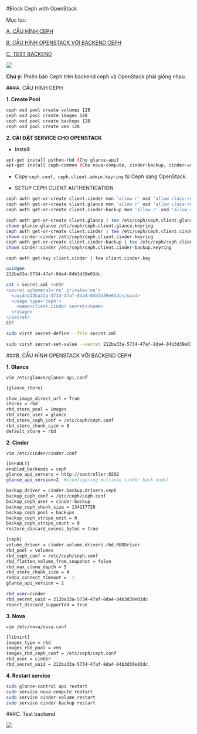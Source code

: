 #Block Ceph with OpenStack

Mục lục:

[A. CẤU HÌNH CEPH](#A)

[B. CẤU HÌNH OPENSTACK VỚI BACKEND CEPH](#B)

[C. TEST BACKEND](#C)

<img src=http://i.imgur.com/cSSCBUc.png>

**Chú ý:** Phiên bản Ceph trên backend ceph và OpenStack phải giống nhau. 

<a name="A"></a>
###A. CẤU HÌNH CEPH

**1. Create Pool**

```sh
ceph osd pool create volumes 128
ceph osd pool create images 128
ceph osd pool create backups 128
ceph osd pool create vms 128
```

**2. CÀI ĐẶT SERVICE CHO OPENSTACK**

- Install:

```sh
apt-get install python-rbd (Cho glance-api)
apt-get install ceph-common (Cho nova-compute, cinder-backup, cinder-volume)
```

- Copy `ceph.conf, ceph.client.admin.keyring` từ Ceph sang OpenStack.

- SETUP CEPH CLIENT AUTHENTICATION

```sh
ceph auth get-or-create client.cinder mon 'allow r' osd 'allow class-read object_prefix rbd_children, allow rwx pool=volumes, allow rwx pool=vms, allow rx pool=images'
ceph auth get-or-create client.glance mon 'allow r' osd 'allow class-read object_prefix rbd_children, allow rwx pool=images'
ceph auth get-or-create client.cinder-backup mon 'allow r' osd 'allow class-read object_prefix rbd_children, allow rwx pool=backups'
```

```sh
ceph auth get-or-create client.glance | tee /etc/ceph/ceph.client.glance.keyring 
chown glance:glance /etc/ceph/ceph.client.glance.keyring
ceph auth get-or-create client.cinder | tee /etc/ceph/ceph.client.cinder.keyring 
chown cinder:cinder /etc/ceph/ceph.client.cinder.keyring
ceph auth get-or-create client.cinder-backup | tee /etc/ceph/ceph.client.cinder-backup.keyring
chown cinder:cinder /etc/ceph/ceph.client.cinder-backup.keyring
```

`ceph auth get-key client.cinder | tee client.cinder.key`
```sh
uuidgen
212ba33a-5734-47af-8da4-84b3d39e03dc
```
```sh
cat > secret.xml <<EOF
<secret ephemeral='no' private='no'>
  <uuid>212ba33a-5734-47af-8da4-84b3d39e03dc</uuid>
  <usage type='ceph'>
    <name>client.cinder secret</name>
  </usage>
</secret>
EOF
```

```sh
sudo virsh secret-define --file secret.xml

sudo virsh secret-set-value --secret 212ba33a-5734-47af-8da4-84b3d39e03dc --base64 $(cat client.cinder.key) && rm client.cinder.key secret.xml
```

<a name="B"></a>
###B. CẤU HÌNH OPENSTACK VỚI BACKEND CEPH

**1. Glance**

`vim /etc/glance/glance-api.conf`

```sh
[glance_store]

show_image_direct_url = True
stores = rbd
rbd_store_pool = images
rbd_store_user = glance
rbd_store_ceph_conf = /etc/ceph/ceph.conf
rbd_store_chunk_size = 8
default_store = rbd
```

**2. Cinder**

`vim /etc/cinder/cinder.conf`

```sh
[DEFAULT]
enabled_backends = ceph
glance_api_servers = http://controller:9292
glance_api_version=2  #(configuring multiple cinder back ends)

backup_driver = cinder.backup.drivers.ceph
backup_ceph_conf = /etc/ceph/ceph.conf
backup_ceph_user = cinder-backup
backup_ceph_chunk_size = 134217728
backup_ceph_pool = backups
backup_ceph_stripe_unit = 0
backup_ceph_stripe_count = 0
restore_discard_excess_bytes = true

[ceph]
volume_driver = cinder.volume.drivers.rbd.RBDDriver
rbd_pool = volumes
rbd_ceph_conf = /etc/ceph/ceph.conf
rbd_flatten_volume_from_snapshot = false
rbd_max_clone_depth = 5
rbd_store_chunk_size = 4
rados_connect_timeout = -1
glance_api_version = 2

rbd_user=cinder
rbd_secret_uuid = 212ba33a-5734-47af-8da4-84b3d39e03dc
report_discard_supported = true
```

**3. Nova**

`vim /etc/nova/nova.conf`

```sh
[libvirt]
images_type = rbd
images_rbd_pool = vms
images_rbd_ceph_conf = /etc/ceph/ceph.conf
rbd_user = cinder
rbd_secret_uuid = 212ba33a-5734-47af-8da4-84b3d39e03dc
```

**4. Restart service**

```sh
sudo glance-control api restart
sudo service nova-compute restart
sudo service cinder-volume restart
sudo service cinder-backup restart
```

<a name="C"></a>
###C. Test backend

<img src=http://i.imgur.com/6uzig1C.png>
















